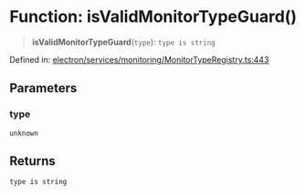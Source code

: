 # Function: isValidMonitorTypeGuard()

> **isValidMonitorTypeGuard**(`type`): `type is string`

Defined in: [electron/services/monitoring/MonitorTypeRegistry.ts:443](https://github.com/Nick2bad4u/Uptime-Watcher/blob/8a1973382d5fe14c52996ecda381894eb7ecd4a6/electron/services/monitoring/MonitorTypeRegistry.ts#L443)

## Parameters

### type

`unknown`

## Returns

`type is string`
